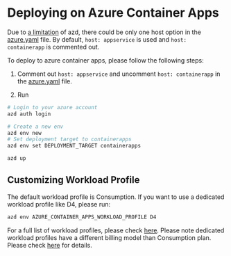 # Deploying on Azure Container Apps

Due to [a limitation](https://github.com/Azure/azure-dev/issues/2736) of azd, there could be only one host option in the [azure.yaml](../azure.yaml) file.
By default, `host: appservice` is used and `host: containerapp` is commented out.

To deploy to azure container apps, please follow the following steps:

1. Comment out `host: appservice` and uncomment `host: containerapp` in the [azure.yaml](../azure.yaml) file.

1. Run

```bash
# Login to your azure account
azd auth login

# Create a new env 
azd env new
# Set deployment target to containerapps
azd env set DEPLOYMENT_TARGET containerapps

azd up
```

## Customizing Workload Profile

The default workload profile is Consumption. If you want to use a dedicated workload profile like D4, please run:

```bash
azd env AZURE_CONTAINER_APPS_WORKLOAD_PROFILE D4
```

For a full list of workload profiles, please check [here](https://learn.microsoft.com/azure/container-apps/workload-profiles-overview#profile-types).
Please note dedicated workload profiles have a different billing model than Consumption plan. Please check [here](https://learn.microsoft.com/azure/container-apps/billing) for details.
